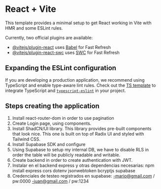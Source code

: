 # React + Vite

This template provides a minimal setup to get React working in Vite with HMR and some ESLint rules.

Currently, two official plugins are available:

- [@vitejs/plugin-react](https://github.com/vitejs/vite-plugin-react/blob/main/packages/plugin-react/README.md) uses [Babel](https://babeljs.io/) for Fast Refresh
- [@vitejs/plugin-react-swc](https://github.com/vitejs/vite-plugin-react-swc) uses [SWC](https://swc.rs/) for Fast Refresh

## Expanding the ESLint configuration

If you are developing a production application, we recommend using TypeScript and enable type-aware lint rules. Check out the [TS template](https://github.com/vitejs/vite/tree/main/packages/create-vite/template-react-ts) to integrate TypeScript and [`typescript-eslint`](https://typescript-eslint.io) in your project.

## Steps creating the application
1. Install react-router-dom in order to use pagination
2. Create Login page, using components.
3. Install ShadCN/UI library. This library provides pre-built components that look nice. This one is built on top of Radix UI and styled with Tailwind CSS.
4. Install Supabase SDK and configure
5. Using Supabase to setup my internal DB, we have to disable RLS in order the table will be publicly readable and writable.
6. Create backend in order to create authentication with JWT.
7. Instalar en el backend express y otras dependencias necesarias:
    npm install express cors dotenv jsonwebtoken bcryptjs supabase
8. Credenciales de testeo registrados en supabase:
    -mario@gmail.com / pw:0000
    -juan@gmail.com / pw:1234